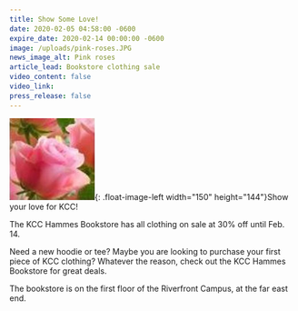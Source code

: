 ```yaml
---
title: Show Some Love!
date: 2020-02-05 04:58:00 -0600
expire_date: 2020-02-14 00:00:00 -0600
image: /uploads/pink-roses.JPG
news_image_alt: Pink roses
article_lead: Bookstore clothing sale
video_content: false
video_link:
press_release: false
---
```


![](/uploads/pink-roses.JPG){: .float-image-left width="150" height="144"}Show your love for KCC\!

The KCC Hammes Bookstore has all clothing on sale at 30% off until Feb. 14.

Need a new hoodie or tee? Maybe you are looking to purchase your first piece of KCC clothing? Whatever the reason, check out the KCC Hammes Bookstore for great deals.​

The bookstore is on the first floor of the Riverfront Campus, at the far east end.